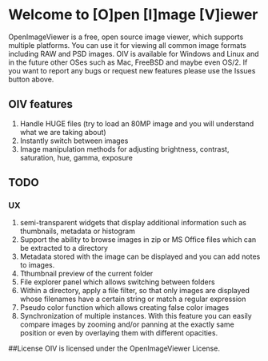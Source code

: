 # Welcome to [O]pen [I]mage [V]iewer

OpenImageViewer is a free, open source image viewer, which supports multiple platforms. You can use it for viewing all common image formats including RAW and PSD images.
OIV is available for Windows and Linux and in the future other OSes such as Mac, FreeBSD and maybe even OS/2.
If you want to report any bugs or request new features please use the Issues button above.

## OIV features
1. Handle HUGE files (try to load an 80MP image and you will understand what we are taking about)
2. Instantly switch between images
3. Image manipulation methods for adjusting brightness, contrast, saturation, hue, gamma, exposure

## TODO
### UX
1. semi-transparent widgets that display additional information such as thumbnails, metadata or histogram
2. Support the ability to browse images in zip or MS Office files which can be extracted to a directory
3. Metadata stored with the image can be displayed and you can add notes to images.
4. Tthumbnail preview of the current folder
5. File explorer panel which allows switching between folders
6. Within a directory, apply a file filter, so that only images are displayed whose filenames have a certain string or match a regular expression
7. Pseudo color function which allows creating false color images
8. Synchronization of multiple instances. With this feature you can easily compare images by zooming and/or panning at the exactly same position or even by overlaying them with different opacities.

##License
OIV is licensed under the OpenImageViewer License.

